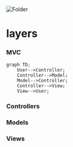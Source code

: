![Folder](https://github.com/sciola-git/sciola-git.github.io/blob/main/images/icons/folder.svg?raw=true)

# layers

### MVC

```mermaid
graph TD;
    User-->Controller;
    Controller-->Model;
    Model-->Controller;
    Controller-->View;
    View-->User;
```

### Controllers

### Models

### Views
